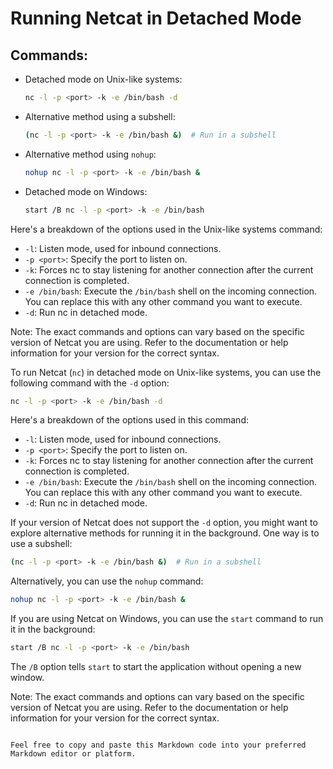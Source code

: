 # Running Netcat in Detached Mode

## Commands:

- Detached mode on Unix-like systems:
    ```bash
    nc -l -p <port> -k -e /bin/bash -d
    ```

- Alternative method using a subshell:
    ```bash
    (nc -l -p <port> -k -e /bin/bash &)  # Run in a subshell
    ```

- Alternative method using `nohup`:
    ```bash
    nohup nc -l -p <port> -k -e /bin/bash &
    ```

- Detached mode on Windows:
    ```bash
    start /B nc -l -p <port> -k -e /bin/bash
    ```

Here's a breakdown of the options used in the Unix-like systems command:

- `-l`: Listen mode, used for inbound connections.
- `-p <port>`: Specify the port to listen on.
- `-k`: Forces nc to stay listening for another connection after the current connection is completed.
- `-e /bin/bash`: Execute the `/bin/bash` shell on the incoming connection. You can replace this with any other command you want to execute.
- `-d`: Run nc in detached mode.

Note: The exact commands and options can vary based on the specific version of Netcat you are using. Refer to the documentation or help information for your version for the correct syntax.


To run Netcat (`nc`) in detached mode on Unix-like systems, you can use the following command with the `-d` option:

```bash
nc -l -p <port> -k -e /bin/bash -d
```

Here's a breakdown of the options used in this command:

- `-l`: Listen mode, used for inbound connections.
- `-p <port>`: Specify the port to listen on.
- `-k`: Forces nc to stay listening for another connection after the current connection is completed.
- `-e /bin/bash`: Execute the `/bin/bash` shell on the incoming connection. You can replace this with any other command you want to execute.
- `-d`: Run nc in detached mode.

If your version of Netcat does not support the `-d` option, you might want to explore alternative methods for running it in the background. One way is to use a subshell:

```bash
(nc -l -p <port> -k -e /bin/bash &)  # Run in a subshell
```

Alternatively, you can use the `nohup` command:

```bash
nohup nc -l -p <port> -k -e /bin/bash &
```

If you are using Netcat on Windows, you can use the `start` command to run it in the background:

```bash
start /B nc -l -p <port> -k -e /bin/bash
```

The `/B` option tells `start` to start the application without opening a new window.

Note: The exact commands and options can vary based on the specific version of Netcat you are using. Refer to the documentation or help information for your version for the correct syntax.
```

Feel free to copy and paste this Markdown code into your preferred Markdown editor or platform.
